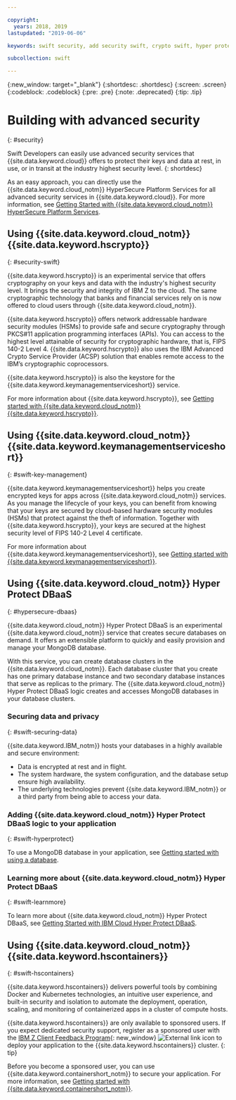 ```yaml
---

copyright:
  years: 2018, 2019
lastupdated: "2019-06-06"

keywords: swift security, add security swift, crypto swift, hyper protect swift, ios hyper protect, dbaas swift, swift key management, swift advanced security

subcollection: swift

---
```


{:new_window: target="_blank"}
{:shortdesc: .shortdesc}
{:screen: .screen}
{:codeblock: .codeblock}
{:pre: .pre}
{:note: .deprecated}
{:tip: .tip} 

# Building with advanced security
{: #security}

Swift Developers can easily use advanced security services that {{site.data.keyword.cloud}} offers to protect their keys and data at rest, in use, or in transit at the industry highest security level.
{: shortdesc}

As an easy approach, you can directly use the {{site.data.keyword.cloud_notm}} HyperSecure Platform Services for all advanced security services in {{site.data.keyword.cloud}}. For more information, see [Getting Started with {{site.data.keyword.cloud_notm}} HyperSecure Platform Services](/docs/services/hypersecure-platform?topic=hypersecure-platform-getting-started-with-ibm-cloud-hyper-protect-developer-starter-kits).

## Using {{site.data.keyword.cloud_notm}} {{site.data.keyword.hscrypto}}
{: #security-swift}

{{site.data.keyword.hscrypto}} is an experimental service that offers cryptography on your keys and data with the industry's highest security level. It brings the security and integrity of IBM Z to the cloud. The same cryptographic technology that banks and financial services rely on is now offered to cloud users through {{site.data.keyword.cloud_notm}}.

{{site.data.keyword.hscrypto}} offers network addressable hardware security modules (HSMs) to provide safe and secure cryptography through PKCS#11 application programming interfaces (APIs). You can access to the highest level attainable of security for cryptographic hardware, that is, FIPS 140-2 Level 4. {{site.data.keyword.hscrypto}} also uses the IBM Advanced Crypto Service Provider (ACSP) solution that enables remote access to the IBM’s cryptographic coprocessors.

{{site.data.keyword.hscrypto}} is also the keystore for the {{site.data.keyword.keymanagementserviceshort}} service.

For more information about {{site.data.keyword.hscrypto}}, see [Getting started with {{site.data.keyword.cloud_notm}} {{site.data.keyword.hscrypto}}](/docs/services/hs-crypto?topic=hs-crypto-get-started#get-started).

## Using {{site.data.keyword.cloud_notm}} {{site.data.keyword.keymanagementserviceshort}}
{: #swift-key-management}

{{site.data.keyword.keymanagementserviceshort}} helps you create encrypted keys for apps across {{site.data.keyword.cloud_notm}} services. As you manage the lifecycle of your keys, you can benefit from knowing that your keys are secured by cloud-based hardware security modules (HSMs) that protect against the theft of information. Together with {{site.data.keyword.hscrypto}}, your keys are secured at the highest security level of FIPS 140-2 Level 4 certificate.

For more information about {{site.data.keyword.keymanagementserviceshort}}, see [Getting started with {{site.data.keyword.keymanagementserviceshort}}](/docs/services/key-protect?topic=key-protect-getting-started-tutorial#getting-started-tutorial).

## Using {{site.data.keyword.cloud_notm}} Hyper Protect DBaaS
{: #hypersecure-dbaas}

{{site.data.keyword.cloud_notm}} Hyper Protect DBaaS is an experimental {{site.data.keyword.cloud_notm}} service that creates secure databases on demand. It offers an extensible platform to quickly and easily provision and manage your MongoDB database.

With this service, you can create database clusters in the {{site.data.keyword.cloud_notm}}. Each database cluster that you create has one primary database instance and two secondary database instances that serve as replicas to the primary. The {{site.data.keyword.cloud_notm}} Hyper Protect DBaaS logic creates and accesses MongoDB databases in your database clusters.

### Securing data and privacy
{: #swift-securing-data}

{{site.data.keyword.IBM_notm}} hosts your databases in a highly available and secure environment:
 * Data is encrypted at rest and in flight.
 * The system hardware, the system configuration, and the database setup ensure high availability.
 * The underlying technologies prevent {{site.data.keyword.IBM_notm}} or a third party from being able to access your data.

### Adding {{site.data.keyword.cloud_notm}} Hyper Protect DBaaS logic to your application
{: #swift-hyperprotect}

To use a MongoDB database in your application, see
[Getting started with using a database](/docs/swift/hypersecure_dbaas?topic=swift-create-database-cluster#creating-a-highly-available-and-secure-database).  

### Learning more about {{site.data.keyword.cloud_notm}} Hyper Protect DBaaS
{: #swift-learnmore}

To learn more about {{site.data.keyword.cloud_notm}} Hyper Protect DBaaS, see [Getting Started with IBM Cloud Hyper Protect DBaaS](/docs/services/hyper-protect-dbaas?topic=hyper-protect-dbaas-gettingstarted#gettingstarted).

## Using {{site.data.keyword.cloud_notm}} {{site.data.keyword.hscontainers}}
{: #swift-hscontainers}

{{site.data.keyword.hscontainers}} delivers powerful tools by combining Docker and Kubernetes technologies, an intuitive user experience, and built-in security and isolation to automate the deployment, operation, scaling, and monitoring of containerized apps in a cluster of compute hosts.

{{site.data.keyword.hscontainers}} are only available to sponsored users. If you expect dedicated security support, register as a sponsored user with the [IBM Z Client Feedback Program](https://epwt-www.mybluemix.net/software/support/trial/cst/programwebsite.wss?siteId=32&tabId=71&w=q2wxm0bx&p=e3c687gujl){: new_window} ![External link icon](../../icons/launch-glyph.svg "External link icon") to deploy your application to the {{site.data.keyword.hscontainers}} cluster.
{: tip}

Before you become a sponsored user, you can use {{site.data.keyword.containershort_notm}} to secure your application. For more information, see [Getting started with {{site.data.keyword.containershort_notm}}](/docs/containers?topic=containers-getting-started).
